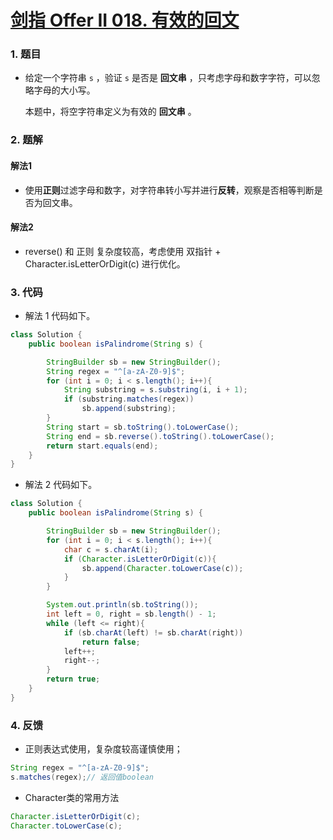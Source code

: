 # [剑指 Offer II 018. 有效的回文](https://leetcode.cn/problems/XltzEq/)

### 1. 题目

- 给定一个字符串 `s` ，验证 `s` 是否是 **回文串** ，只考虑字母和数字字符，可以忽略字母的大小写。

  本题中，将空字符串定义为有效的 **回文串** 。



### 2. 题解

#### 解法1

- 使用**正则**过滤字母和数字，对字符串转小写并进行**反转**，观察是否相等判断是否为回文串。

#### 解法2

- reverse() 和 正则 复杂度较高，考虑使用 双指针 + Character.isLetterOrDigit(c) 进行优化。



### 3. 代码

- 解法 1 代码如下。

```java
class Solution {
    public boolean isPalindrome(String s) {

        StringBuilder sb = new StringBuilder();
        String regex = "^[a-zA-Z0-9]$";
        for (int i = 0; i < s.length(); i++){
            String substring = s.substring(i, i + 1);
            if (substring.matches(regex))
                sb.append(substring);
        }
        String start = sb.toString().toLowerCase();
        String end = sb.reverse().toString().toLowerCase();
        return start.equals(end);
    }
}
```

- 解法 2 代码如下。

```java
class Solution {
    public boolean isPalindrome(String s) {

        StringBuilder sb = new StringBuilder();
        for (int i = 0; i < s.length(); i++){
            char c = s.charAt(i);
            if (Character.isLetterOrDigit(c)){
                sb.append(Character.toLowerCase(c));
            }
        }

        System.out.println(sb.toString());
        int left = 0, right = sb.length() - 1;
        while (left <= right){
            if (sb.charAt(left) != sb.charAt(right))
                return false;
            left++;
            right--;
        }
        return true;
    }
}
```



### 4. 反馈

- 正则表达式使用，复杂度较高谨慎使用；

```java
String regex = "^[a-zA-Z0-9]$";
s.matches(regex);// 返回值boolean
```

- Character类的常用方法

```java
Character.isLetterOrDigit(c);
Character.toLowerCase(c);
```

